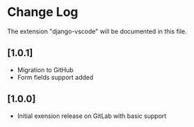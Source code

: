 # Change Log
The extension "django-vscode" will be documented in this file.

## [1.0.1]
- Migration to GitHub
- Form fields support added

## [1.0.0]
- Initial exension release on GitLab with basic support